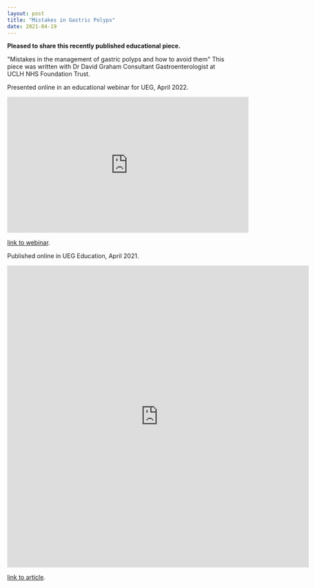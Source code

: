 ```yaml
---
layout: post
title: "Mistakes in Gastric Polyps"
date: 2021-04-19
---
```


**Pleased to share this recently published educational piece.**

"Mistakes in the management of gastric polyps and how to avoid them"
This piece was written with Dr David Graham Consultant Gastroenterologist at UCLH NHS Foundation Trust.

Presented online in an educational webinar for UEG, April 2022.

<iframe width="560" height="315" src="https://www.youtube.com/embed/pJHGs_uNXFU" title="YouTube video player" frameborder="0" allow="accelerometer; autoplay; clipboard-write; encrypted-media; gyroscope; picture-in-picture" allowfullscreen></iframe>


[link to webinar](https://www.youtube.com/watch?v=pJHGs_uNXFU).

Published online in UEG Education, April 2021.

<embed src="https://ueg.eu/a/273" style="width:700px; height: 700px;">


[link to article](https://ueg.eu/a/273).
